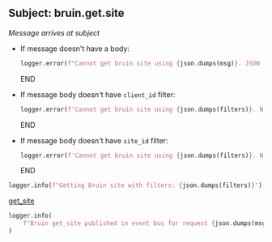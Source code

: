 ## Subject: bruin.get.site

_Message arrives at subject_

* If message doesn't have a body:
  ```python
  logger.error(f"Cannot get bruin site using {json.dumps(msg)}. JSON malformed")
  ```
  END

* If message body doesn't have `client_id` filter:
  ```python
  logger.error(f'Cannot get bruin site using {json.dumps(filters)}. Need "client_id"')
  ```
  END

* If message body doesn't have `site_id` filter:
  ```python
  logger.error(f'Cannot get bruin site using {json.dumps(filters)}. Need "site_id"')
  ```
  END

```python
logger.info(f"Getting Bruin site with filters: {json.dumps(filters)}")
```

[get_site](../repositories/bruin_repository/get_site.md)

```python
logger.info(
    f"Bruin get_site published in event bus for request {json.dumps(msg)}. Message published was {response}"
)
```
